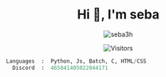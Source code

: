 <h1 align="center">Hi 👋, I'm seba</h1>

<p align="center"> <img src="https://komarev.com/ghpvc/?username=seba3h&label=Profile%20views&color=0e75b6&style=flat" alt="seba3h" /> </p>

<p align="center"><img src="https://gpvc.arturio.dev/AstraaDev" alt="Visitors"></a>

```python
Languages  :  Python, Js, Batch, C, HTML/CSS
  Discord  :  465841405022044171
``` 
